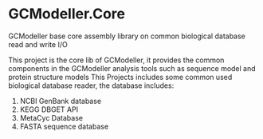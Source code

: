 # GCModeller.CoreGCModeller base core assembly library on common biological database read and write I/OThis project is the core lib of GCModeller, it provides the common components in the GCModeller analysis tools such as sequence model and protein structure modelsThis Projects includes some common used biological database reader, the database includes:1. NCBI GenBank database 2. KEGG DBGET API3. MetaCyc Database 4. FASTA sequence database